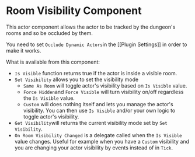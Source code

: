 # Room Visibility Component

This actor component allows the actor to be tracked by the dungeon's rooms and so be occluded by them.

You need to set `Occlude Dynamic Actors`in the [[Plugin Settings]] in order to make it works.

What is available from this component:
- `Is Visible` function returns true if the actor is inside a visible room.
- `Set Visibility` allows you to set the visibility mode
	- `Same As Room` will toggle actor's visibility based on `Is Visible` value.
	- `Force Hidden`and `Force Visible` will turn visibility on/off regardless the `Is Visible` value.
	- `Custom` will does nothing itself and lets you manage the actor's visibility. You can then use `Is Visible` and/or your own logic to toggle actor's visibility.
- `Get Visibility`will returns the current visibility mode set by `Set Visibility`.
- `On Room Visibility Changed` is a delegate called when the `Is Visible` value changes. Useful for example when you have a `Custom` visibility and you are changing your actor visibility by events instead of in `Tick`. 



